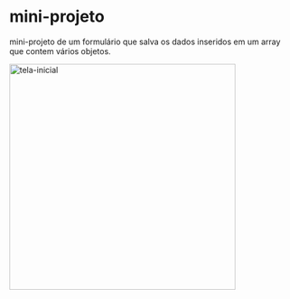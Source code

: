 # mini-projeto

mini-projeto de um formulário que salva os dados inseridos em um array que contem vários objetos.

<img src="https://github.com/lukebarbosa/mini-projeto/blob/main/img/tela%20inicial.png" alt="tela-inicial" height="400px">
